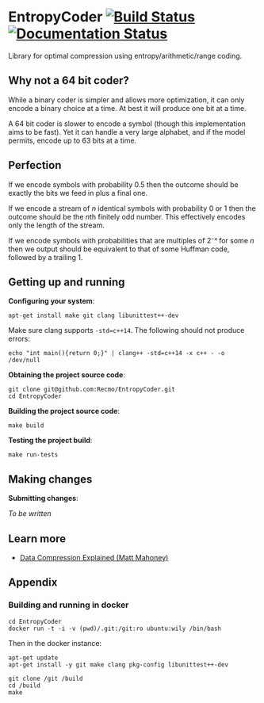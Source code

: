 # EntropyCoder [![Build Status](https://travis-ci.org/Recmo/EntropyCoder.svg)](https://travis-ci.org/Recmo/EntropyCoder) [![Documentation Status](https://readthedocs.org/projects/entropycoder/badge/?version=latest)](http://entropycoder.readthedocs.org/en/latest/?badge=latest)

<!-- https://landscape.io/ -->

<!-- http://shields.io/ -->

Library for optimal compression using entropy/arithmetic/range coding.

## Why not a 64 bit coder?

While a binary coder is simpler and allows more optimization, it can only encode a binary choice at a time. At best it will produce one bit at a time.

A 64 bit coder is slower to encode a symbol (though this implementation aims to be fast). Yet it can handle a very large alphabet, and if the model permits, encode up to 63 bits at a time.


## Perfection

If we encode symbols with probability $0.5$ then the outcome should be exactly the bits we feed in plus a final one.

If we encode a stream of $n$ identical symbols with probability $0$ or $1$ then the outcome should be the $n$th finitely odd number. This effectively encodes only the length of the stream.

If we encode symbols with probabilities that are multiples of $2⁻ⁿ$ for some $n$ then we output should be equivalent to that of some Huffman code, followed by a trailing $1$.


## Getting up and running

**Configuring your system**:

	apt-get install make git clang libunittest++-dev

Make sure clang supports `-std=c++14`. The following should not produce errors:

	echo "int main(){return 0;}" | clang++ -std=c++14 -x c++ - -o /dev/null

**Obtaining the project source code**:

	git clone git@github.com:Recmo/EntropyCoder.git
	cd EntropyCoder

**Building the project source code**:

	make build

**Testing the project build**:

	make run-tests

## Making changes


**Submitting changes**:

*To be written*

## Learn more

* [Data Compression Explained (Matt Mahoney)](http://mattmahoney.net/dc/dce.html)


## Appendix

### Building and running in docker

	cd EntropyCoder
	docker run -t -i -v (pwd)/.git:/git:ro ubuntu:wily /bin/bash

Then in the docker instance:

	apt-get update
	apt-get install -y git make clang pkg-config libunittest++-dev

	git clone /git /build
	cd /build
	make
